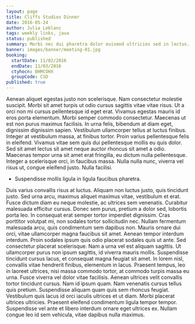 ```yaml
---
layout: page
title: Cliffs Studios Dinner
date: 2016-05-24
author: Julia Leblanc
tags: weekly links, java
status: published
summary: Morbi nec dui pharetra dolor euismod ultricies sed in lectus.
banner: images/banner/meeting-01.jpg
booking:
  startDate: 11/02/2016
  endDate: 11/03/2016
  ctyhocn: BHMCOHX
  groupCode: CSD
published: true
---
```

Aenean aliquet egestas justo non scelerisque. Nam consectetur molestie suscipit. Morbi sit amet turpis ut odio cursus sagittis vitae vitae risus. Ut a orci non mi cursus pellentesque id eget erat. Vivamus egestas mauris id eros porta elementum. Morbi semper commodo consectetur. Maecenas ut est non purus maximus facilisis. In urna felis, bibendum at diam eget, dignissim dignissim sapien. Vestibulum ullamcorper tellus at luctus finibus.
Integer at vestibulum massa, at finibus tortor. Proin varius pellentesque felis in eleifend. Vivamus vitae sem quis dui pellentesque mollis eu quis dolor. Sed sit amet lectus sit amet neque auctor rhoncus sit amet a odio. Maecenas tempor urna sit amet erat fringilla, eu dictum nulla pellentesque. Integer a scelerisque orci, in faucibus massa. Nulla nulla nunc, viverra vel risus ut, congue eleifend justo. Nulla facilisi.

* Suspendisse mollis ligula in ligula faucibus pharetra.

Duis varius convallis risus at luctus. Aliquam non luctus justo, quis tincidunt justo. Sed urna arcu, maximus aliquet maximus vitae, vestibulum et erat. Fusce dictum diam eu neque molestie, ac ultrices sem venenatis. Curabitur malesuada efficitur cursus. Donec sem purus, pretium a dolor sed, lobortis porta leo. In consequat erat semper tortor imperdiet dignissim. Cras porttitor volutpat mi, non sodales tortor sollicitudin nec. Nullam fermentum malesuada arcu, quis condimentum sem dapibus non. Mauris ornare dui orci, vitae ullamcorper magna faucibus sit amet. Aenean tempor interdum interdum. Proin sodales ipsum quis odio placerat sodales quis ut ante. Sed consectetur placerat scelerisque. Nam a urna vel est aliquam sagittis. Ut ullamcorper purus non ipsum sagittis, id viverra mauris mollis.
Suspendisse tincidunt cursus lacus, et consequat magna feugiat sit amet. In lorem nisl, convallis vitae hendrerit finibus, elementum in lacus. Praesent tempus, leo in laoreet ultrices, nisi massa commodo tortor, at commodo turpis massa eu urna. Fusce viverra vel dolor vitae facilisis. Aenean ultrices velit convallis tortor tincidunt cursus. Nam id ipsum quam. Nam venenatis cursus tellus quis pretium. Suspendisse aliquam quam quis sem rhoncus feugiat. Vestibulum quis lacus id orci iaculis ultrices et ut diam. Morbi placerat ultrices ultricies. Praesent eleifend condimentum ligula tempor tempor. Suspendisse vel ante et libero interdum ornare eget ultrices ex. Nullam congue leo id sem vehicula, vitae dapibus nulla maximus.
